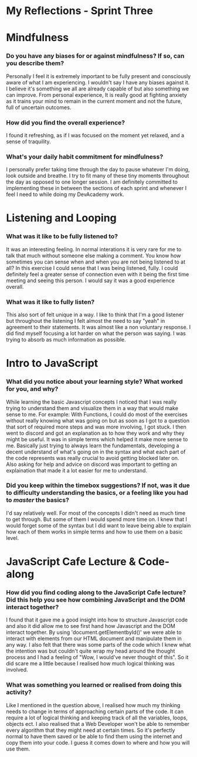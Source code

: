 # My Reflections - Sprint Three

# Mindfulness 

### Do you have any biases for or against mindfulness? If so, can you describe them?

Personally I feel it is extremely important to be fully present and consciously aware of what I am experiencing. I wouldn't say I have any biases against it. I believe it's something we all are already capable of but also something we can improve. From personal experience, It is really good at fighting anxiety as it trains your mind to remain in the current moment and
not the future, full of uncertain outcomes.            

### How did you find the overall experience? 

I found it refreshing, as if I was focused on the moment yet relaxed, and a sense of traquility. 

### What's your daily habit commitment for mindfulness? 
    
I personally prefer taking time through the day to pause whatever I'm doing, look outside and breathe. I try to fit many of these tiny moments throughout the day as opposed to one longer session. I am definitely committed to implementing these in between the sections of each sprint and whenever I feel I need to while doing my DevAcademy work.



# Listening and Looping 

### What was it like to be fully listened to? 

It was an interesting feeling. In normal interations it is very rare for me to talk that much without someone else making a comment. You know how sometimes you can sense when and when you are not being listened to at all? In this exercise I could sense that I was being listened, fully. I could definitely feel a greater sense of connection even with it being the first time meeting and seeing this person. I would say it was a good experience overall.

### What was it like to fully listen?

This also sort of felt unique in a way. I like to think that I'm a good listener but throughout the listening I felt almost the need to say "yeah" in agreement to their statements. It was almost like a non voluntary response. I did find myself focusing a lot harder on what the person was saying. I was trying to absorb as much information as possible. 

# Intro to JavaScript

### What did you notice about your learning style? What worked for you, and why?

While learning the basic Javascript concepts I noticed that I was really trying to understand them and visualize them in a way that would make sense to me. For example: With Functions, I could do most of the exercises without really knowing what was going on but as soon as I got to a question
that sort of required more steps and was more involving, I got stuck. I then went to discord and got an explanation as to how they work and why they might be useful. It was in simple terms which helped it make more sense to me. Basically just trying to always learn the fundamentals, developing a decent understand of what's going on in the syntax and what each part of the code represents was really crucial to avoid getting blocked later on. Also asking for help and advice on discord was important to getting an explaination that made it a lot easier for me to understand. 

### Did you keep within the timebox suggestions? If not, was it due to difficulty understanding the basics, or a feeling like you had to _master_ the basics?

I'd say relatively well. For most of the concepts I didn't need as much time to get through. But some of them I would spend more time on. I knew that I would forget some of the syntax but I did want to leave being able 
to explain how each of them works in simple terms and how to use them on a basic level.




# JavaScript Cafe Lecture & Code-along

### How did you find coding along to the JavaScript Cafe lecture? Did this help you see how combining JavaScript and the DOM interact together?

I found that it gave me a good insight into how to structure Javascript code and also it did allow me to see first hand how Javascript and the DOM interact together. By using
'document.getElementbyId()' we were able to interact with elements from our HTML document and manipulate them in any way. I also felt that there was some parts of the code which
I knew what the intention was but couldn't quite wrap my head around the thought process and I had a feeling of "Wow, I would've never thought of this". So it did scare me a
 little because I realised how much logical thinking was involved.

### What was something you learned or realised from doing this activity?

Like I mentioned in the question above, I realised how much my thinking needs to change in terms of approaching certain parts of the code. It can require a lot of logical thinking and keeping
track of all the variables, loops, objects ect. I also realised that a Web Developer won't be able to remember every algorithm that they might need at certain times. So it's perfectly normal to 
have them saved or be able to find them using the internet and copy them into your code. I guess it comes down to where and how you will use them. 


